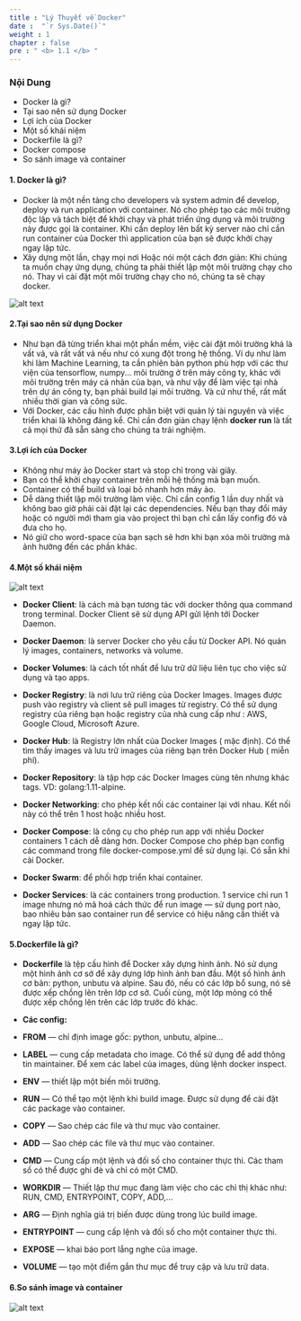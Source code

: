 ```yaml
---
title : "Lý Thuyết về Docker"
date :  "`r Sys.Date()`" 
weight : 1 
chapter : false
pre : " <b> 1.1 </b> "
---
```


### Nội Dung
- Docker là gì?
- Tại sao nên sử dụng Docker
- Lợi ích của Docker
- Một số khái niệm
- Dockerfile là gì?
- Docker compose
- So sánh image và container

#### **1. Docker là gì?**

- Docker là một nền tảng cho developers và system admin để develop, deploy và run application với container. Nó cho phép tạo các môi trường độc lập và tách biệt để khởi chạy và phát triển ứng dụng và môi trường này được gọi là container. Khi cần deploy lên bất kỳ server nào chỉ cần run container của Docker thì application của bạn sẽ được khởi chạy ngay lập tức.
- Xây dựng một lần, chạy mọi nơi Hoặc nói một cách đơn giản: Khi chúng ta muốn chạy ứng dụng, chúng ta phải thiết lập một môi trường chạy cho nó. Thay vì cài đặt một môi trường chạy cho nó, chúng ta sẽ chạy docker.

![alt text](/github_Chi/images/1.1/image-001.png)

#### **2.Tại sao nên sử dụng Docker**

- Như bạn đã từng triển khai một phần mềm, việc cài đặt môi trường khá là vất vả, và rất vất vả nếu như có xung đột trong hệ thống. Ví dụ như làm khi làm Machine Learning, ta cần phiên bản python phù hợp với các thư viện của tensorflow, numpy... môi trường ở trên máy công ty, khác với môi trường trên máy cá nhân của bạn, và như vậy để làm việc tại nhà trên dự án công ty, bạn phải build lại môi trường. Và cứ như thế, rất mất nhiều thời gian và công sức.
- Với Docker, các cấu hình được phân biệt với quản lý tài nguyên và việc triển khai là không đáng kể. Chỉ cần đơn giản chạy lệnh **docker run** là tất cả mọi thứ đã sẵn sàng cho chúng ta trải nghiệm.


#### **3.Lợi ích của Docker**

- Không như máy ảo Docker start và stop chỉ trong vài giây.
- Bạn có thể khởi chạy container trên mỗi hệ thống mà bạn muốn.
- Container có thể build và loại bỏ nhanh hơn máy ảo.
- Dễ dàng thiết lập môi trường làm việc. Chỉ cần config 1 lần duy nhất và không bao giờ phải cài đặt lại các dependencies. Nếu bạn thay đổi máy hoặc có người mới tham gia vào project thì bạn chỉ cần lấy config đó và đưa cho họ.
- Nó giữ cho word-space của bạn sạch sẽ hơn khi bạn xóa môi trường mà ảnh hưởng đến các phần khác.
 
#### **4.Một số khái niệm**

![alt text](/github_Chi/images/1.1/image-002.png)

- **Docker Client**: là cách mà bạn tương tác với docker thông qua command trong terminal. Docker Client sẽ sử dụng API gửi lệnh tới Docker Daemon.

- **Docker Daemon**: là server Docker cho yêu cầu từ Docker API. Nó quản lý images, containers, networks và volume.
- **Docker Volumes**: là cách tốt nhất để lưu trữ dữ liệu liên tục cho việc sử dụng và tạo apps.
- **Docker Registry**: là nơi lưu trữ riêng của Docker Images. Images được push vào registry và client sẽ pull images từ registry. Có thể sử dụng registry của riêng bạn hoặc registry của nhà cung cấp như : AWS, Google Cloud, Microsoft Azure.
- **Docker Hub**: là Registry lớn nhất của Docker Images ( mặc định). Có thể tìm thấy images và lưu trữ images của riêng bạn trên Docker Hub ( miễn phí).
- **Docker Repository**: là tập hợp các Docker Images cùng tên nhưng khác tags. VD: golang:1.11-alpine.
- **Docker Networking**: cho phép kết nối các container lại với nhau. Kết nối này có thể trên 1 host hoặc nhiều host.
- **Docker Compose**: là công cụ cho phép run app với nhiều Docker containers 1 cách dễ dàng hơn. Docker Compose cho phép bạn config các command trong file docker-compose.yml để sử dụng lại. Có sẵn khi cài Docker.
- **Docker Swarm**: để phối hợp triển khai container.
- **Docker Services**: là các containers trong production. 1 service chỉ run 1 image nhưng nó mã hoá cách thức để run image — sử dụng port nào, bao nhiêu bản sao container run để service có hiệu năng cần thiết và ngay lập tức.

#### **5.Dockerfile là gì?**

- **Dockerfile** là tệp cấu hình để Docker xây dựng hình ảnh. Nó sử dụng một hình ảnh cơ sở để xây dựng lớp hình ảnh ban đầu. Một số hình ảnh cơ bản: python, unbutu và alpine. Sau đó, nếu có các lớp bổ sung, nó sẽ được xếp chồng lên trên lớp cơ sở. Cuối cùng, một lớp mỏng có thể được xếp chồng lên trên các lớp trước đó khác.

- **Các config:**

- **FROM** — chỉ định image gốc: python, unbutu, alpine…
- **LABEL** — cung cấp metadata cho image. Có thể sử dụng để add thông tin maintainer. Để xem các label của images, dùng lệnh docker inspect.
- **ENV** — thiết lập một biến môi trường.
- **RUN** — Có thể tạo một lệnh khi build image. Được sử dụng để cài đặt các package vào container.
- **COPY** — Sao chép các file và thư mục vào container.
- **ADD** — Sao chép các file và thư mục vào container.
- **CMD** — Cung cấp một lệnh và đối số cho container thực thi. Các tham số có thể được ghi đè và chỉ có một CMD.
- **WORKDIR** — Thiết lập thư mục đang làm việc cho các chỉ thị khác như: RUN, CMD, ENTRYPOINT, COPY, ADD,…
- **ARG** — Định nghĩa giá trị biến được dùng trong lúc build image.
- **ENTRYPOINT** — cung cấp lệnh và đối số cho một container thực thi.
- **EXPOSE** — khai báo port lắng nghe của image.
- **VOLUME** — tạo một điểm gắn thư mục để truy cập và lưu trữ data.

#### **6.So sánh image và container**

![alt text](/github_Chi/images/1.1/image-004.png)




